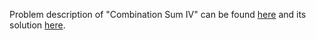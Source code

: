 Problem description of "Combination Sum IV" can be found [here](https://leetcode.com/problems/combination-sum-iv/) and its solution [here]().
